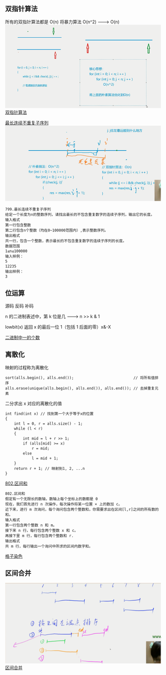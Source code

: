 ## 双指针算法

所有的双指针算法都是 O(n)
将暴力算法 O(n^2) ---> O(n)
![](image/2020-09-22-16-06-56.png)
[双指针算法](./双指针算法.cpp)

[最长连续不重复子序列](./最长连续不重复子序列.cpp)
![](image/2020-09-22-19-52-42.png)

```
799.最长连续不重复子序列
给定一个长度为n的整数序列，请找出最长的不包含重复数字的连续子序列，输出它的长度。
输入格式
第一行包含整数
第二行包含n个整数（均在0~100000范围内）,表示整数序列。
输出格式
共一行，包含一个整数，表示最长的不包含重复数字的连续子序列的长度。
数据范围
1≤n≤100000
输入样例：
5
12235
输出样例：
3
```

## 位运算

源码 反码 补码

n 的二进制表述中，第 k 位是几 ---> n >> k & 1

lowbit(x) 返回 x 的最后一位 1（包括 1 后面的零）x&-X

[二进制中一的个数](./二进制中一的个数.cpp)

## 离散化

映射的过程称为离散化

```vector<int> alls;                                         // 存储所有待离散化的值
sort(alls.begin(), alls.end());                           // 将所有值排序
alls.erase(unique(alls.begin(), alls.end()), alls.end()); // 去掉重复元素
```

二分求出 x 对应的离散化的值

```
int find(int x) // 找到第一个大于等于x的位置
{
    int l = 0, r = alls.size() - 1;
    while (l < r)
    {
        int mid = l + r >> 1;
        if (alls[mid] >= x)
            r = mid;
        else
            l = mid + 1;
    }
    return r + 1; // 映射到1, 2, ...n
}
```

[802.区间和](./区间和.cpp)

```
802.区间和
假定有一个无限长的数轴，数轴上每个坐标上的数都是 0
现在，我们首先进行 n 次操作，每次操作将某一位置 × 上的数加 c。
近下来，进行 m 次询问，每个询问包含两个整数和，你需要求出在区间[l,r]之间的所有数的和。
输入格式
第一行包含两个整数 n 和 m。
接下来 n 行，每行包含两个整数 x 和 c。
再接下里 m 行，每行包含两个整数和 r.
输出格式
共 m 行，每行输出一个询问中所求的区间内数字和。

```

[格子染色](https://www.acwing.com/problem/content/761/)

## 区间合并

![](image/2020-09-22-22-12-06.png)
[区间合并](./区间合并.cpp)
